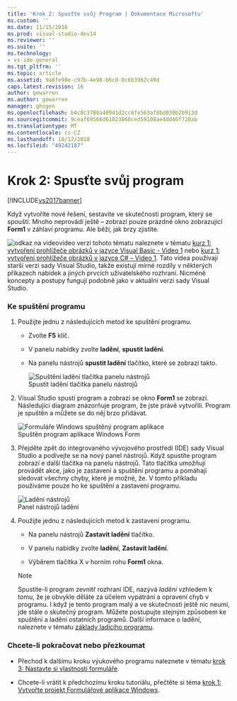 ```yaml
---
title: 'Krok 2: Spusťte svůj Program | Dokumentace Microsoftu'
ms.custom: ''
ms.date: 11/15/2016
ms.prod: visual-studio-dev14
ms.reviewer: ''
ms.suite: ''
ms.technology:
- vs-ide-general
ms.tgt_pltfrm: ''
ms.topic: article
ms.assetid: 9a8fe90e-c97b-4e98-b6c8-0c6b3962c49d
caps.latest.revision: 16
author: gewarren
ms.author: gewarren
manager: ghogen
ms.openlocfilehash: b4c8c3788a40941d2cc6fe563af8bd030b2b913d
ms.sourcegitcommit: 9ceaf69568d61023868ced59108ae4dd46f720ab
ms.translationtype: MT
ms.contentlocale: cs-CZ
ms.lasthandoff: 10/12/2018
ms.locfileid: "49242187"
---
```

# <a name="step-2-run-your-program"></a>Krok 2: Spusťte svůj program
[!INCLUDE[vs2017banner](../includes/vs2017banner.md)]

Když vytvoříte nové řešení, sestavíte ve skutečnosti program, který se spouští. Mnoho neprovádí ještě – zobrazí pouze prázdné okno zobrazující **Form1** v záhlaví programu. Ale běží, jak brzy zjistíte.  
  
 ![odkaz na video](../data-tools/media/playvideo.gif "PlayVideo")video verzi tohoto tématu naleznete v tématu [kurz 1: vytvoření prohlížeče obrázků v jazyce Visual Basic - Video 1](http://go.microsoft.com/fwlink/?LinkId=205209) nebo [kurz 1: vytvoření prohlížeče obrázků v jazyce C# – Video 1](http://go.microsoft.com/fwlink/?LinkId=205199). Tato videa používají starší verzi sady Visual Studio, takže existují mírné rozdíly v některých příkazech nabídek a jiných prvcích uživatelského rozhraní. Nicméně koncepty a postupy fungují podobně jako v aktuální verzi sady Visual Studio.  
  
### <a name="to-run-your-program"></a>Ke spuštění programu  
  
1.  Použijte jednu z následujících metod ke spuštění programu.  
  
    -   Zvolte **F5** klíč.  
  
    -   V panelu nabídky zvolte **ladění**, **spustit ladění**.  
  
    -   Na panelu nástrojů **spustit ladění** tlačítko, které se zobrazí takto.  
  
         ![Spuštění ladění tlačítka panelu nástrojů](../ide/media/express-icondebug.png "Express_IconDebug")  
Spustit ladění tlačítka panelu nástrojů  
  
2.  Visual Studio spustí program a zobrazí se okno **Form1** se zobrazí. Následující diagram znázorňuje program, že jste právě vytvořili. Program je spuštěn a můžete se do něj brzo přidávat.  
  
     ![Formuláře Windows spuštěný program aplikace](../ide/media/express-firstrun.png "Express_FirstRun")  
Spuštěn program aplikace Windows Form  
  
3.  Přejděte zpět do integrovaného vývojového prostředí (IDE) sady Visual Studio a podívejte se na nový panel nástrojů. Když spustíte program zobrazí e další tlačítka na panelu nástrojů. Tato tlačítka umožňují provádět akce, jako je zastavení a spuštění programu a pomáhají sledovat všechny chyby, které je možné, že. V tomto příkladu používáme pouze ho ke spuštění a zastavení programu.  
  
     ![Ladění nástrojů](../ide/media/express-debugtoolbar.png "Express_DebugToolbar")  
Panel nástrojů ladění  
  
4.  Použijte jednu z následujících metod k zastavení programu.  
  
    -   Na panelu nástrojů **Zastavit ladění** tlačítko.  
  
    -   V panelu nabídky zvolte **ladění**, **Zastavit ladění**.  
  
    -   Výběrem tlačítka X v horním rohu **Form1** okna.  
  
    > [!NOTE]
    >  Spustíte-li program zevnitř rozhraní IDE, nazývá *ladění* vzhledem k tomu, že je obvykle děláte za účelem vypátrání a opravení chyb v programu. I když je tento program malý a ve skutečnosti ještě nic neumí, jde stále o skutečný program. Můžete postupujte stejným způsobem ke spuštění a ladění ostatních programů. Další informace o ladění, naleznete v tématu [základy ladicího programu](../debugger/debugger-basics.md).  
  
### <a name="to-continue-or-review"></a>Chcete-li pokračovat nebo přezkoumat  
  
-   Přechod k dalšímu kroku výukového programu naleznete v tématu [krok 3: Nastavte si vlastnosti formuláře](../ide/step-3-set-your-form-properties.md).  
  
-   Chcete-li vrátit k předchozímu kroku tutoriálu, přečtěte si téma [krok 1: Vytvořte projekt Formulářové aplikace Windows](../ide/step-1-create-a-windows-forms-application-project.md).



